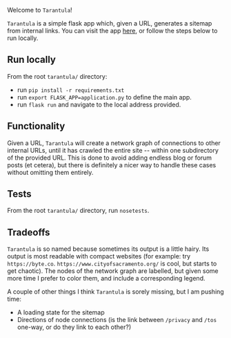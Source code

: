 Welcome to `Tarantula`!

`Tarantula` is a simple flask app which, given a URL, generates a sitemap from internal links. You can visit the app [here](https://little-tarantula.herokuapp.com/), or follow the steps below to run locally.

## Run locally
From the root `tarantula/` directory:
- run `pip install -r requirements.txt`
- run `export FLASK_APP=application.py` to define the main app.
- run `flask run` and navigate to the local address provided.

## Functionality
Given a URL, `Tarantula` will create a network graph of connections to other internal URLs, until it has crawled the entire site -- within one subdirectory of the provided URL. This is done to avoid adding endless blog or forum posts (et cetera), but there is definitely a nicer way to handle these cases without omitting them entirely.

## Tests
From the root `tarantula/` directory, run `nosetests`.  

## Tradeoffs
`Tarantula` is so named because sometimes its output is a little hairy. Its output is most readable with compact websites (for example: try `https://byte.co`. `https://www.cityofsacramento.org/` is cool, but starts to get chaotic). The nodes of the network graph are labelled, but given some more time I prefer to color them, and include a corresponding legend.

A couple of other things I think `Tarantula` is sorely missing, but I am pushing time:
- A loading state for the sitemap
- Directions of node connections (is the link between `/privacy` and `/tos` one-way, or do they link to each other?)
